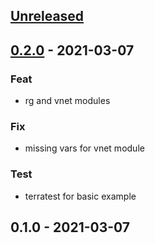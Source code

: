 
<a name="unreleased"></a>
## [Unreleased]


<a name="0.2.0"></a>
## [0.2.0] - 2021-03-07
### Feat
- rg and vnet modules

### Fix
- missing vars for vnet module

### Test
- terratest for basic example


<a name="0.1.0"></a>
## 0.1.0 - 2021-03-07

[Unreleased]: https://github.com/bcochofel/terraform-azurerm-network/compare/0.2.0...HEAD
[0.2.0]: https://github.com/bcochofel/terraform-azurerm-network/compare/0.1.0...0.2.0
